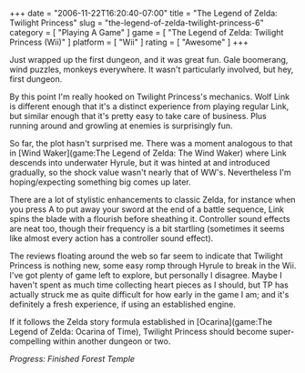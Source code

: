 +++
date = "2006-11-22T16:20:40-07:00"
title = "The Legend of Zelda: Twilight Princess"
slug = "the-legend-of-zelda-twilight-princess-6"
category = [ "Playing A Game" ]
game = [ "The Legend of Zelda: Twilight Princess (Wii)" ]
platform = [ "Wii" ]
rating = [ "Awesome" ]
+++

Just wrapped up the first dungeon, and it was great fun.  Gale boomerang, wind puzzles, monkeys everywhere.  It wasn't particularly involved, but hey, first dungeon.

By this point I'm really hooked on Twilight Princess's mechanics.  Wolf Link is different enough that it's a distinct experience from playing regular Link, but similar enough that it's pretty easy to take care of business.  Plus running around and growling at enemies is surprisingly fun.

So far, the plot hasn't surprised me.  There was a moment analogous to that in [Wind Waker](game:The Legend of Zelda: The Wind Waker) where Link descends into underwater Hyrule, but it was hinted at and introduced gradually, so the shock value wasn't nearly that of WW's.  Nevertheless I'm hoping/expecting something big comes up later.

There are a lot of stylistic enhancements to classic Zelda, for instance when you press A to put away your sword at the end of a battle sequence, Link spins the blade with a flourish before sheathing it.  Controller sound effects are neat too, though their frequency is a bit startling (sometimes it seems like almost every action has a controller sound effect).

The reviews floating around the web so far seem to indicate that Twilight Princess is nothing new, some easy romp through Hyrule to break in the Wii.  I've got plenty of game left to explore, but personally I disagree.  Maybe I haven't spent as much time collecting heart pieces as I should, but TP has actually struck me as quite difficult for how early in the game I am; and it's definitely a fresh experience, if using an established engine.

If it follows the Zelda story formula established in [Ocarina](game:The Legend of Zelda: Ocarina of Time), Twilight Princess should become super-compelling within another dungeon or two.

<i>Progress: Finished Forest Temple</i>